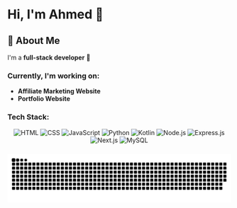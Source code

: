 # Hi, I'm Ahmed 👋

## 🚀 About Me
I'm a **full-stack developer** 👀

### Currently, I'm working on:
- **Affiliate Marketing Website**
- **Portfolio Website**


### Tech Stack:
<p align="center">
  <img src="https://cdn.jsdelivr.net/gh/devicons/devicon/icons/html5/html5-original.svg" alt="HTML" width="70" height="70" />
  <img src="https://cdn.jsdelivr.net/gh/devicons/devicon/icons/css3/css3-original.svg" alt="CSS" width="70" height="70" />
  <img src="https://cdn.jsdelivr.net/gh/devicons/devicon/icons/javascript/javascript-original.svg" alt="JavaScript" width="70" height="70" />
  <img src="https://cdn.jsdelivr.net/gh/devicons/devicon/icons/python/python-original.svg" alt="Python" width="70" height="70" />
  <img src="https://cdn.jsdelivr.net/gh/devicons/devicon/icons/kotlin/kotlin-original.svg" alt="Kotlin" width="70" height="70" />
  <img src="https://cdn.jsdelivr.net/gh/devicons/devicon/icons/nodejs/nodejs-original.svg" alt="Node.js" width="70" height="70" />
  <img src="https://cdn.jsdelivr.net/gh/devicons/devicon/icons/express/express-original.svg" alt="Express.js" width="70" height="70" />
  <img src="https://cdn.jsdelivr.net/gh/devicons/devicon/icons/nextjs/nextjs-original.svg" alt="Next.js" width="70" height="70" />
  <img src="https://cdn.jsdelivr.net/gh/devicons/devicon/icons/mysql/mysql-original.svg" alt="MySQL" width="70" height="70" />
</p>

###
<img src="https://raw.githubusercontent.com/z3sh4n/z3sh4n/output/snake.svg" alt="Snake animation" />


